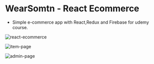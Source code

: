 # WearSomtn - React Ecommerce

- Simple e-commerce app with React,Redux and Firebase for udemy course.

![react-ecommerce](https://i.postimg.cc/wgyXQMw3/Screenshot-2020-12-21-WEARSOMTN-Fashion.jpg)

![item-page](https://i.postimg.cc/mT77Kqfs/Screenshot-2020-12-21-WEARSOMTN-Fashion-2.png)

![admin-page](https://i.postimg.cc/1skpCSdB/Screenshot-2020-12-21-WEARSOMTN-Fashion.png)
